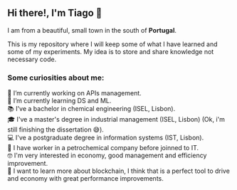 ## Hi there!, I'm Tiago 👋

I am from a beautiful, small town in the south of **Portugal**.

This is my repository where I will keep some of what I have learned and some of my experiments. My idea is to store and share knowledge not necessary code.

### Some curiosities about me:
🔬 I’m currently working on APIs management.  
🌱 I’m currently learning DS and ML.  
📚 I've a bachelor in chemical engineering (ISEL, Lisbon).  
🎓 I've a master's degree in industrial management (ISEL, Lisbon) (Ok, i'm still finishing the dissertation 😅).   
💻 I've a postgraduate degree in information systems (IST, Lisbon).   
🔧 I have worker in a petrochemical company before joinned to IT.   
🤓 I'm very interested in economy, good management and efficiency improvement.  
🔭 I want to learn more about blockchain, I think that is a perfect tool to drive and economy with great performance improvements. 

<!--
**TiagoSRodrigues/TiagoSRodrigues** is a ✨ _special_ ✨ repository because its `README.md` (this file) appears on your GitHub profile.

Here are some ideas to get you started:

- 🔭 I’m currently working on ...
- 🌱 I’m currently learning ...
- 👯 I’m looking to collaborate on ...
- 🤔 I’m looking for help with ...
- 💬 Ask me about ...
- 📫 How to reach me: ...
- 😄 Pronouns: ...
- ⚡ Fun fact: ...
-->





